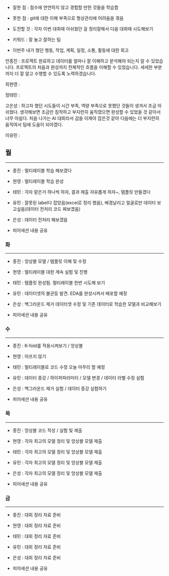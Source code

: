 - 잘한 점 : 점수에 연연하지 않고 경험할 만한 것들을 학습함

- 못한 점 :  git에 대한 이해 부족으로 형상관리에 어려움을 겪음
    
- 도전할 것 : 각자 이번 대회때 아쉬웠던 걸 정리잘해서 다음 대회때 시도해보기

- 키워드 : 잘 놀고 잘하는 팀

- 이번주 내가 했던 행동, 작업, 계획, 일정, 소통, 활동에 대한 회고

안종진 : 프로젝트 완료하고 데이터를 얼마나 잘 이해하고 분석해야 되는지 알 수 있었습니다.
프로젝트의 처음과 완성까지 전체적인 흐름을 이해할 수 있었습니다.
세세한 부분까지 더 잘 알고 수행할 수 있도록 노력하겠습니다. 

최현영 : 

정태민 : 

고은성 : 하고자 했던 시도들이 시간 부족, 역량 부족으로 못했던 것들이 생겨서 조금 아쉬웠다. 생각해보면 조금만 침착하고
부지런히 움직였으면 완성할 수 있었을 것 같아서 너무 아쉽다. 처음 나가는 AI 대회라서 감을 이제야 잡은것 같아 다음에는 더 부지런히 움직여서 팀에 도움이 되야겠다.

이유민 : 

## 월

---

- 종진 : 멀티레이블 학습 해보겠다
- 현영 : 멀티레이블 학습 완성
- 태민 : 각자 맡은거 하나씩 하자, 결과 제출 자유롭게 하자~, 템플릿 만들겠다
- 유민 : 잘못된 label다 잡았음(excel로 정리 했음), 배경날리고 얼굴로만 데이터 보고싶음(데이터 전처리 코드 짜보겠음)
- 은성 : 데이터 전처리 해보겠음

- 피어세션 내용 공유

### 화

---

- 종진 : 앙상블 모델 / 템플릿 이해 및 수정
- 현영 : 멀티레이블 대한 계속 실험 및 진행
- 태민 : 템플릿 완성됨. 멀티레이블 한번 시도해 보기
- 유민 : 데이터셋의 불균등 발견. EDA를 완성시켜서 배포할 예정
- 은성 : 백그라운드 제거 데이터셋 수정 및 기존 데이터로 학습한 모델과 비교해보기

- 피어세션 내용 공유
  
### 수

---

- 종진 : K-fold를 적용시켜보기 / 앙상블
- 현영 : 아프지 않기
- 태민 : 멀티레이블로 코드 수정 오늘 마무리 할 예정
- 유민 : 데이터 증강 / 하이퍼파라미터 / 모델 변경 / 데이터 라벨 수정 실험 
- 은성 : 백그라운드 제거 실험 / 데이터 증강 실험하기

- 피어세션 내용 공유

### 목

---

- 종진 : 앙상블 코드 작성 / 실험 및 제출
- 현영 : 각자 최고의 모델 정리 및 앙상블 모델 제출
- 태민 : 각자 최고의 모델 정리 및 앙상블 모델 제출
- 유민 : 각자 최고의 모델 정리 및 앙상블 모델 제출
- 은성 : 각자 최고의 모델 정리 및 앙상블 모델 제출

- 피어세션 내용 공유

### 금

---

- 종진 : 대회 정리 자료 준비
- 현영 : 대회 정리 자료 준비
- 태민 : 대회 정리 자료 준비
- 유민 : 대회 정리 자료 준비
- 은성 : 대회 정리 자료 준비

- 피어세션 내용 공유
